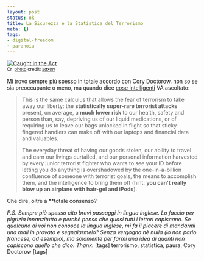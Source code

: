 ```yaml
--- 
layout: post
status: ok
title: La Sicurezza e la Statistica del Terrorismo
meta: {}
tags: 
- digital-freedom
- paranoia
---
```

<a href="http://www.flickr.com/photos/67318348@N00/288741595/" title="Caught in the Act" target="_blank"><img src="http://farm1.static.flickr.com/114/288741595_c22f4b0f6b.jpg" alt="Caught in the Act" border="0" /></a>  
<small><a href="http://creativecommons.org/licenses/by-nd/2.0/" title="Attribution-NoDerivs License" target="_blank"><img src="http://www.lastknight.com/wp-content/plugins/photo-dropper/images/cc.png" alt="Creative Commons License" border="0" width="16" height="16" align="absmiddle" /></a> <a href="http://www.photodropper.com/photos/" target="_blank">photo</a> credit: <a href="http://www.flickr.com/photos/67318348@N00/288741595/" title="*saxon*" target="_blank">*saxon*</a></small>  
  
Mi trovo sempre più spesso in totale accordo con Cory Doctorow. non so se sia preoccupante o meno, ma quando dice [cose intelligenti](http://www.boingboing.net/2008/05/20/security-and-the-sta.html) VA ascoltato:  
  
> This is the same calculus that allows the fear of terrorism to take away our liberty: the **statistically super-rare terrorist attacks** present, on average, a **much lower risk** to our health, safety and person than, say, depriving us of our liquid medications, or of requiring us to leave our bags unlocked in flight so that sticky-fingered handlers can make off with our laptops and financial data and valuables.  
>  
>The everyday threat of having our goods stolen, our ability to travel and earn our livings curtailed, and our personal information harvested by every junior terrorist fighter who wants to see your ID before letting you do anything is overshadowed by the one-in-a-billion confluence of someone with terrorist goals, the means to accomplish them, and the intelligence to bring them off (hint: **you can't really blow up an airplane with hair-gel and iPods**).   
  
Che dire, oltre a **totale consenso?  
  
*P.S. Sempre più spesso cito brevi passaggi in lingua inglese. Lo faccio per pigrizia innanzitutto e perché penso che quasi tutti i lettori capiscano. Se qualcuno di voi non conosce la lingua inglese, mi fa il piacere di mandarmi una mail in provato e segnalarmelo? Senza vergogna nè nulla (io non parlo francese, ad esempio), ma solamente per farmi una idea di quanti non capiscono quello che dico. Thanx.*
[tags] terrorismo, statistica, paura, Cory Doctorow [tags] 
